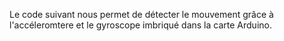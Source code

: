 
Le code suivant nous permet de détecter le mouvement grâce à l'accéleromtere et le gyroscope imbriqué dans la carte Arduino.
